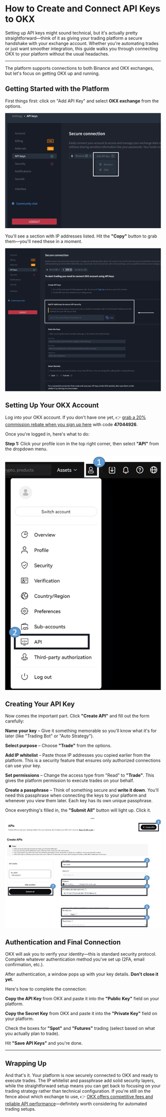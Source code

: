 # How to Create and Connect API Keys to OKX

Setting up API keys might sound technical, but it's actually pretty straightforward—think of it as giving your trading platform a secure handshake with your exchange account. Whether you're automating trades or just want smoother integration, this guide walks you through connecting OKX to your platform without the usual headaches.

---

The platform supports connections to both Binance and OKX exchanges, but let's focus on getting OKX up and running.

## Getting Started with the Platform

First things first: click on "Add API Key" and select **OKX exchange** from the options.

![Platform API key selection interface showing OKX exchange option](image/65377582.webp)

You'll see a section with IP addresses listed. Hit the **"Copy"** button to grab them—you'll need these in a moment.

![Copy IP addresses button in the platform settings](image/310840613162818.webp)

## Setting Up Your OKX Account

Log into your OKX account. If you don't have one yet, 👉 [grab a 20% commission rebate when you sign up here](https://www.okx.com/join/47044926) with code **47044926**.

Once you're logged in, here's what to do:

**Step 1:** Click your profile icon in the top right corner, then select **"API"** from the dropdown menu.

![OKX profile menu with API option highlighted](image/50748319.webp)

## Creating Your API Key

Now comes the important part. Click **"Create API"** and fill out the form carefully:

**Name your key** – Give it something memorable so you'll know what it's for later (like "Trading Bot" or "Auto Strategy").

**Select purpose** – Choose **"Trade"** from the options.

**Add IP whitelist** – Paste those IP addresses you copied earlier from the platform. This is a security feature that ensures only authorized connections can use your key.

**Set permissions** – Change the access type from "Read" to **"Trade"**. This gives the platform permission to execute trades on your behalf.

**Create a passphrase** – Think of something secure and **write it down**. You'll need this passphrase when connecting the keys to your platform and whenever you view them later. Each key has its own unique passphrase.

Once everything's filled in, the **"Submit All"** button will light up. Click it.

![OKX API key creation form with all required fields](image/12546569.webp)

## Authentication and Final Connection

OKX will ask you to verify your identity—this is standard security protocol. Complete whatever authentication method you've set up (2FA, email confirmation, etc.).

After authentication, a window pops up with your key details. **Don't close it yet.**

Here's how to complete the connection:

**Copy the API Key** from OKX and paste it into the **"Public Key"** field on your platform.

**Copy the Secret Key** from OKX and paste it into the **"Private Key"** field on your platform.

Check the boxes for **"Spot"** and **"Futures"** trading (select based on what you actually plan to trade).

Hit **"Save API Keys"** and you're done.

---

## Wrapping Up

And that's it. Your platform is now securely connected to OKX and ready to execute trades. The IP whitelist and passphrase add solid security layers, while the straightforward setup means you can get back to focusing on your trading strategy rather than technical configuration. If you're still on the fence about which exchange to use, 👉 [OKX offers competitive fees and reliable API performance](https://www.okx.com/join/47044926)—definitely worth considering for automated trading setups.
